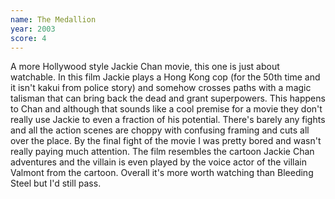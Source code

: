 ```yaml
---
name: The Medallion
year: 2003
score: 4
---
```

A more Hollywood style Jackie Chan movie, this one is just about watchable. In this film Jackie plays a Hong Kong cop (for the 50th time and it isn't kakui from police story) and somehow crosses paths with a magic talisman that can bring back the dead and grant superpowers. This happens to Chan and although that sounds like a cool premise for a movie they don't really use Jackie to even a fraction of his potential. There's barely any fights and all the action scenes are choppy with confusing framing and cuts all over the place. By the final fight of the movie I was pretty bored and wasn't really paying much attention. The film resembles the cartoon Jackie Chan adventures and the villain is even played by the voice actor of the villain Valmont from the cartoon. Overall it's more worth watching than Bleeding Steel but I'd still pass.
